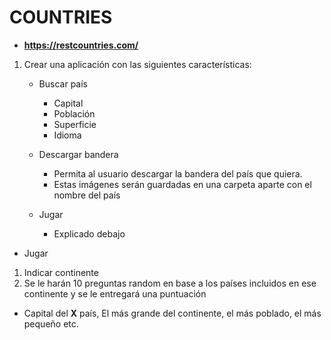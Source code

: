 # COUNTRIES
* **https://restcountries.com/**

1. Crear una aplicación con las siguientes características:
	
	* Buscar país
	    * Capital
        * Población
        * Superficie
        * Idioma
    
    * Descargar bandera
        * Permita al usuario descargar la bandera del país que quiera.
        * Estas imágenes serán guardadas en una carpeta aparte con el nombre del país

    * Jugar
        * Explicado debajo
    
* Jugar
1. Indicar continente
2. Se le harán 10 preguntas random en base a los países incluidos en ese continente y se le entregará una puntuación
* Capital del **X** país, El más grande del continente, el más poblado, el más pequeño etc.



    
